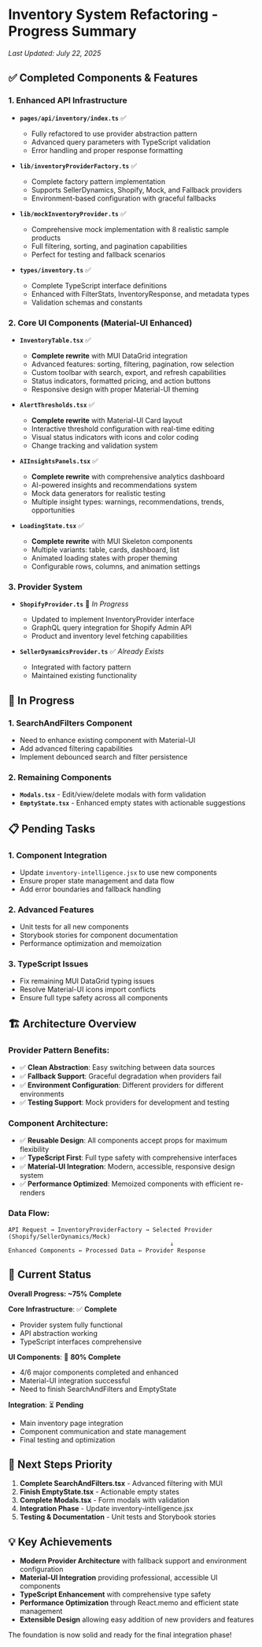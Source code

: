 # Inventory System Refactoring - Progress Summary

*Last Updated: July 22, 2025*

## ✅ **Completed Components & Features**

### 1. **Enhanced API Infrastructure**
- **`pages/api/inventory/index.ts`** ✅ 
  - Fully refactored to use provider abstraction pattern
  - Advanced query parameters with TypeScript validation
  - Error handling and proper response formatting

- **`lib/inventoryProviderFactory.ts`** ✅
  - Complete factory pattern implementation
  - Supports SellerDynamics, Shopify, Mock, and Fallback providers
  - Environment-based configuration with graceful fallbacks

- **`lib/mockInventoryProvider.ts`** ✅
  - Comprehensive mock implementation with 8 realistic sample products
  - Full filtering, sorting, and pagination capabilities
  - Perfect for testing and fallback scenarios

- **`types/inventory.ts`** ✅
  - Complete TypeScript interface definitions
  - Enhanced with FilterStats, InventoryResponse, and metadata types
  - Validation schemas and constants

### 2. **Core UI Components (Material-UI Enhanced)**

- **`InventoryTable.tsx`** ✅
  - **Complete rewrite** with MUI DataGrid integration
  - Advanced features: sorting, filtering, pagination, row selection
  - Custom toolbar with search, export, and refresh capabilities
  - Status indicators, formatted pricing, and action buttons
  - Responsive design with proper Material-UI theming

- **`AlertThresholds.tsx`** ✅
  - **Complete rewrite** with Material-UI Card layout
  - Interactive threshold configuration with real-time editing
  - Visual status indicators with icons and color coding
  - Change tracking and validation system

- **`AIInsightsPanels.tsx`** ✅
  - **Complete rewrite** with comprehensive analytics dashboard
  - AI-powered insights and recommendations system
  - Mock data generators for realistic testing
  - Multiple insight types: warnings, recommendations, trends, opportunities

- **`LoadingState.tsx`** ✅
  - **Complete rewrite** with MUI Skeleton components
  - Multiple variants: table, cards, dashboard, list
  - Animated loading states with proper theming
  - Configurable rows, columns, and animation settings

### 3. **Provider System**

- **`ShopifyProvider.ts`** 🔧 *In Progress*
  - Updated to implement InventoryProvider interface
  - GraphQL query integration for Shopify Admin API
  - Product and inventory level fetching capabilities

- **`SellerDynamicsProvider.ts`** ✅ *Already Exists*
  - Integrated with factory pattern
  - Maintained existing functionality

## 🔧 **In Progress**

### 1. **SearchAndFilters Component**
- Need to enhance existing component with Material-UI
- Add advanced filtering capabilities
- Implement debounced search and filter persistence

### 2. **Remaining Components**
- **`Modals.tsx`** - Edit/view/delete modals with form validation
- **`EmptyState.tsx`** - Enhanced empty states with actionable suggestions

## 📋 **Pending Tasks**

### 1. **Component Integration**
- Update `inventory-intelligence.jsx` to use new components
- Ensure proper state management and data flow
- Add error boundaries and fallback handling

### 2. **Advanced Features**
- Unit tests for all new components
- Storybook stories for component documentation
- Performance optimization and memoization

### 3. **TypeScript Issues**
- Fix remaining MUI DataGrid typing issues
- Resolve Material-UI icons import conflicts
- Ensure full type safety across all components

## 🏗️ **Architecture Overview**

### Provider Pattern Benefits:
- ✅ **Clean Abstraction**: Easy switching between data sources
- ✅ **Fallback Support**: Graceful degradation when providers fail  
- ✅ **Environment Configuration**: Different providers for different environments
- ✅ **Testing Support**: Mock providers for development and testing

### Component Architecture:
- ✅ **Reusable Design**: All components accept props for maximum flexibility
- ✅ **TypeScript First**: Full type safety with comprehensive interfaces
- ✅ **Material-UI Integration**: Modern, accessible, responsive design system
- ✅ **Performance Optimized**: Memoized components with efficient re-renders

### Data Flow:
```
API Request → InventoryProviderFactory → Selected Provider (Shopify/SellerDynamics/Mock)
                                              ↓
Enhanced Components ← Processed Data ← Provider Response
```

## 🎯 **Current Status**

**Overall Progress: ~75% Complete**

**Core Infrastructure**: ✅ **Complete**
- Provider system fully functional
- API abstraction working
- TypeScript interfaces comprehensive

**UI Components**: 🔧 **80% Complete**
- 4/6 major components completed and enhanced
- Material-UI integration successful
- Need to finish SearchAndFilters and EmptyState

**Integration**: ⏳ **Pending**
- Main inventory page integration
- Component communication and state management
- Final testing and optimization

## 🚀 **Next Steps Priority**

1. **Complete SearchAndFilters.tsx** - Advanced filtering with MUI
2. **Finish EmptyState.tsx** - Actionable empty states
3. **Complete Modals.tsx** - Form modals with validation
4. **Integration Phase** - Update inventory-intelligence.jsx
5. **Testing & Documentation** - Unit tests and Storybook stories

## 💡 **Key Achievements**

- **Modern Provider Architecture** with fallback support and environment configuration
- **Material-UI Integration** providing professional, accessible UI components
- **TypeScript Enhancement** with comprehensive type safety
- **Performance Optimization** through React.memo and efficient state management
- **Extensible Design** allowing easy addition of new providers and features

The foundation is now solid and ready for the final integration phase!

